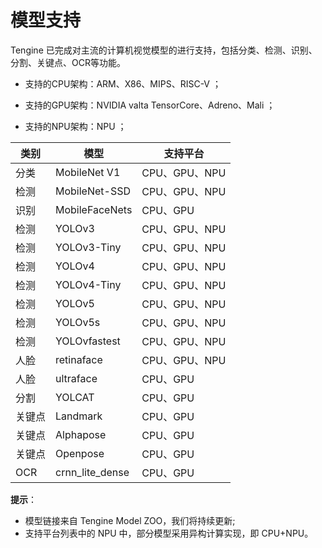 # 模型支持

Tengine 已完成对主流的计算机视觉模型的进行支持，包括分类、检测、识别、分割、关键点、OCR等功能。

- 支持的CPU架构：ARM、X86、MIPS、RISC-V ；

- 支持的GPU架构：NVIDIA valta TensorCore、Adreno、Mali  ；

- 支持的NPU架构：NPU ；

| 类别   | 模型            | 支持平台                 	|
| ------ | --------------  | ------------------------  |
| 分类   | MobileNet V1    | CPU、GPU、NPU            	|
| 检测   | MobileNet-SSD   | CPU、GPU、NPU            	|
| 识别   | MobileFaceNets  | CPU、GPU                 	|
| 检测   | YOLOv3          | CPU、GPU、NPU            	|
| 检测   | YOLOv3-Tiny     | CPU、GPU、NPU            	|
| 检测   | YOLOv4          | CPU、GPU、NPU            	|
| 检测   | YOLOv4-Tiny     | CPU、GPU、NPU            	|
| 检测   | YOLOv5          | CPU、GPU、NPU            	|
| 检测   | YOLOv5s         | CPU、GPU、NPU            	|
| 检测   | YOLOvfastest    | CPU、GPU、NPU            	|
| 人脸   | retinaface	   | CPU、GPU、NPU            	|
| 人脸   | ultraface	   | CPU、GPU		     	    |
| 分割   | YOLCAT          | CPU、GPU                 	|
| 关键点 | Landmark        | CPU、GPU                 	|
| 关键点 | Alphapose       | CPU、GPU 	              	|
| 关键点 | Openpose        | CPU、GPU 	              	|
| OCR    | crnn_lite_dense | CPU、GPU 	               	|

**提示**：

- 模型链接来自 Tengine Model ZOO，我们将持续更新;
- 支持平台列表中的 NPU 中，部分模型采用异构计算实现，即 CPU+NPU。
